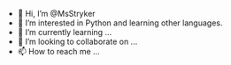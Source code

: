 - 👋 Hi, I’m @MsStryker
- 👀 I’m interested in Python and learning other languages.
- 🌱 I’m currently learning ...
- 💞️ I’m looking to collaborate on ...
- 📫 How to reach me ...

<!---
MsStryker/MsStryker is a ✨ special ✨ repository because its `README.md` (this file) appears on your GitHub profile.
You can click the Preview link to take a look at your changes.
--->
